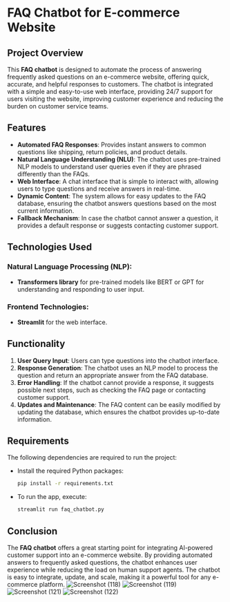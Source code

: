 # FAQ Chatbot for E-commerce Website

## Project Overview
This **FAQ chatbot** is designed to automate the process of answering frequently asked questions on an e-commerce website, offering quick, accurate, and helpful responses to customers. The chatbot is integrated with a simple and easy-to-use web interface, providing 24/7 support for users visiting the website, improving customer experience and reducing the burden on customer service teams.

## Features
- **Automated FAQ Responses**: Provides instant answers to common questions like shipping, return policies, and product details.
- **Natural Language Understanding (NLU)**: The chatbot uses pre-trained NLP models to understand user queries even if they are phrased differently than the FAQs.
- **Web Interface**: A chat interface that is simple to interact with, allowing users to type questions and receive answers in real-time.
- **Dynamic Content**: The system allows for easy updates to the FAQ database, ensuring the chatbot answers questions based on the most current information.
- **Fallback Mechanism**: In case the chatbot cannot answer a question, it provides a default response or suggests contacting customer support.

## Technologies Used
### Natural Language Processing (NLP):
- **Transformers library** for pre-trained models like BERT or GPT for understanding and responding to user input.

### Frontend Technologies:
- **Streamlit** for the web interface.

## Functionality
1. **User Query Input**: Users can type questions into the chatbot interface.
2. **Response Generation**: The chatbot uses an NLP model to process the question and return an appropriate answer from the FAQ database.
3. **Error Handling**: If the chatbot cannot provide a response, it suggests possible next steps, such as checking the FAQ page or contacting customer support.
4. **Updates and Maintenance**: The FAQ content can be easily modified by updating the database, which ensures the chatbot provides up-to-date information.

## Requirements
The following dependencies are required to run the project:

- Install the required Python packages:
    ```bash
    pip install -r requirements.txt
    ```

- To run the app, execute:
    ```bash
    streamlit run faq_chatbot.py
    ```

## Conclusion
The **FAQ chatbot** offers a great starting point for integrating AI-powered customer support into an e-commerce website. By providing automated answers to frequently asked questions, the chatbot enhances user experience while reducing the load on human support agents. The chatbot is easy to integrate, update, and scale, making it a powerful tool for any e-commerce platform.
![Screenshot (118)](https://github.com/user-attachments/assets/4cd7d40d-ed80-4a84-8a63-fdcccc6a3667)
![Screenshot (119)](https://github.com/user-attachments/assets/4c89cd52-a138-48ed-a301-a934d316e6d1)
![Screenshot (121)](https://github.com/user-attachments/assets/179e3c80-0c1e-40d4-a00f-61ce85a85158)
![Screenshot (122)](https://github.com/user-attachments/assets/a34d6e3f-7127-4ae8-b25d-b175c9beb75e)



